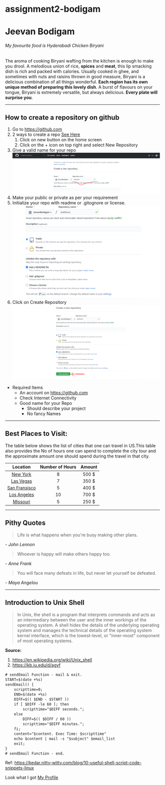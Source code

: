 # assignment2-bodigam
# Jeevan Bodigam
###### My favourite food is Hyderabadi Chicken Biryani

The aroma of cooking Biryani wafting from the kitchen is enough to make you drool. A melodious union of rice, **spices** and **meat**, this lip smacking dish is rich and packed with calories. Usually cooked in ghee, and sometimes with nuts and raisins thrown in good measure, Biryani is a delicious combination of all things wonderful. **Each region has its own unique method of preparing this lovely dish**. A burst of flavours on your tongue, Biryani is extremely versatile, but always delicious. **Every plate will surprise you**.

----

## How to create a repository on github
1. Go to https://github.com
2. 2 ways to create a repo [See Here](/images/createRepo.PNG)
    1. Click on new button on the home screen
    2. Click on the + icon on top right and select New Repository
3. Give a valid name for your repo  ![name](/images/nameImage.PNG)
4. Make your public or private as per your requirement
5. Initialize your repo with readme or .gitognore or license.![See Here](/images/markdown.PNG)
6. Click on Create Repository  ![Create Repository](/images/createbutton.PNG)

* Required Items
    * An account on <https://github.com>
    * Check Internet Connectivity
    * Good name for your Repo
        * Should describe your project
        * No fancy Names

----

## Best Places to Visit:
The table below shows the list of cities that one can travel in US.This table also provides the No of hours one can spend to complete the city tour and the approximate amount one should spend during the travel in that city.

|Location | Number of Hours | Amount |
|:-------:|:---------------:|:------:|
| [New York](/images/ny.jpg) |  8 | 500 $ |
| [Las Vegas](/images/lv.jpg) | 7 | 350 $ |
| [San Fransisco](/images/sanfran.jpg)| 5 | 400 $ |
| [Los Angeles](/images/la.jpg) | 10 | 700 $ |
| [Missouri](/images/missouri.jpg) | 5 | 250 $ |

---

## Pithy Quotes
> Life is what happens when you're busy making other plans. 

\- *John Lennon*

> Whoever is happy will make others happy too.

\- *Anne Frank*

> You will face many defeats in life, but never let yourself be defeated. 

\- *Maya Angelou*

---

## Introduction to Unix Shell 

> In Unix, the shell is a program that interprets commands and acts as an intermediary between the user and the inner workings of the operating system. 
> A shell hides the details of the underlying operating system and manages the technical details of the operating system kernel interface, which is the lowest-level, or "inner-most" component of most operating systems.

**Source:**
1. <https://en.wikipedia.org/wiki/Unix_shell>
2. <https://kb.iu.edu/d/agvf>

```
# sendEmail Function - mail & exit.
START=$(date +%s)
sendEmail() {
	scripttime=0;
	END=$(date +%s)
	DIFF=$(( $END - $START ))
	if [ $DIFF -le 60 ]; then
		scripttime="$DIFF seconds.";
	else
		DIFF=$(( $DIFF / 60 ))
		scripttime="$DIFF minutes.";
	fi;
	content="$content. Exec Time: $scripttime"
	echo $content | mail -s "$subject" $email_list
	exit;
}
# sendEmail Function - end.

```

Ref:  <https://kedar.nitty-witty.com/blog/10-useful-shell-script-code-snippets-linux>


Look what I got [My Profile](https://github.com/JeevanBodigam/assignment2-bodigam/blob/main/AboutMe.md)
